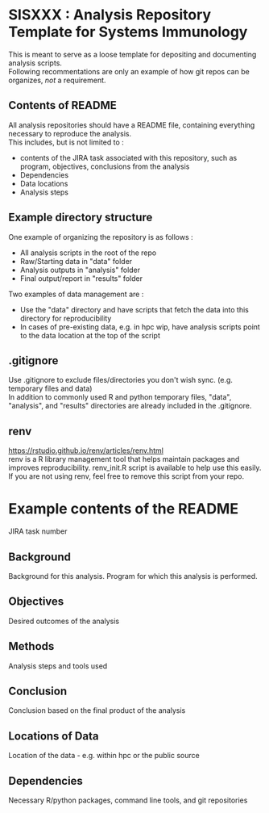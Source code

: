 # SISXXX : Analysis Repository Template for Systems Immunology

This is meant to serve as a loose template for depositing and documenting analysis scripts.  
Following recommentations are only an example of how git repos can be organizes, *not* a requirement.

## Contents of README

All analysis repositories should have a README file, containing everything necessary to reproduce the analysis.  
This includes, but is not limited to :

- contents of the JIRA task associated with this repository, such as program, objectives, conclusions from the analysis
- Dependencies
- Data locations
- Analysis steps

## Example directory structure

One example of organizing the repository is as follows :

- All analysis scripts in the root of the repo
- Raw/Starting data in "data" folder
- Analysis outputs in "analysis" folder
- Final output/report in "results" folder

Two examples of data management are :

- Use the "data" directory and have scripts that fetch the data into this directory for reproducibility
- In cases of pre-existing data, e.g. in hpc wip, have analysis scripts point to the data location at the top of the script

## .gitignore

Use .gitignore to exclude files/directories you don't wish sync. (e.g. temporary files and data)  
In addition to commonly used R and python temporary files, "data", "analysis", and "results" directories are already included in the .gitignore.

## renv

https://rstudio.github.io/renv/articles/renv.html  
renv is a R library management tool that helps maintain packages and improves reproducibility. 
renv_init.R script is available to help use this easily.  
If you are not using renv, feel free to remove this script from your repo.  

# Example contents of the README

JIRA task number

## Background 

Background for this analysis.
Program for which this analysis is performed.

## Objectives

Desired outcomes of the analysis

## Methods

Analysis steps and tools used

## Conclusion

Conclusion based on the final product of the analysis

## Locations of Data

Location of the data - e.g. within hpc or the public source

## Dependencies

Necessary R/python packages, command line tools, and git repositories

